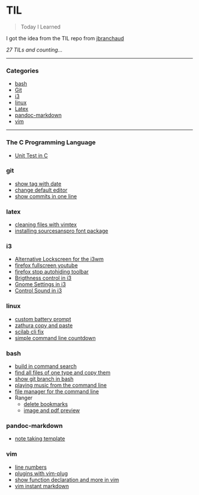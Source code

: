 # TIL

> Today I Learned

I got the idea from the TIL repo from  [jbranchaud](https://github.com/jbranchaud/til)

_27 TILs and counting..._

---

### Categories
* [bash](#bash)
* [Git](#git)
* [i3](#i3)
* [linux](#linux)
* [Latex](#Latex)
* [pandoc-markdown](#pandoc-markdown)
* [vim](#vim)

---
### The C Programming Language

- [Unit Test in C](c/simple_unit_tests_in_c.md)

### git

- [show tag with date](git/show_tag_with_date.md)
- [change default editor](git/change_default_editor.md)
- [show commits in one line](git/show_commits_one_line.md)


### latex

- [cleaning files with vimtex](latex/cleaning_files_with_vimtex.md)
- [installing sourcesanspro font package](latex/installing_sourcesanspro_font_package.md)

### i3

- [Alternative Lockscreen for the i3wm](i3/alternative_lockscreen_betterlockscreen.md)
- [firefox fullscreen youtube](i3/firefox_fullscreen_youtube.md)
- [firefox stop autohiding toolbar](i3/firefox_stop_autohiding_toolbar.md)
- [Brigthness control in i3](i3/brightness_control.md)
- [Gnome Settings in i3](i3/gnome_settings_in_i3.md)
- [Control Sound in i3](i3/sound_control_in_i3.md)

### linux

- [custom battery prompt](linux/custom_battery_prompt.md)
- [zathura copy and paste](linux/zathura_copy_paste.md)
- [scilab cli fix](linux/scilab_cli_fix.md)
- [simple command line countdown](linux/simple_command_line_countdown.md)

### bash

- [build in command search](bash/build_in_command_serarch.md)
- [find all files of one type and copy them](bash/find_all_file_of_type_and_copy.md)
- [show git branch in bash](bash/show_git_branch_in_bash.md)
- [playing music from the command line](bash/playing_music_from_command_line.md)
- [file manager for the command line](bash/file_manager_for_the_command_line.md)
- Ranger
	- [delete bookmarks](bash/ranger_delete_bookmark.md)
	- [image and pdf preview](bash/ranger_image_and_pdf_preview.md)

### pandoc-markdown

- [note taking template](pandoc-markdown/note_taking_template.md)

### vim

- [line numbers](vim/line_numbers.md)
- [plugins with vim-plug](vim/plugins_with_vim-plug.md)
- [show function declaration and more in vim](vim/show_function_declarations.md)
- [vim instant markdown](vim/vim_instant_markdown.md)
